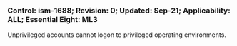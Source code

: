 ### Control: ism-1688; Revision: 0; Updated: Sep-21; Applicability: ALL; Essential Eight: ML3
<p>Unprivileged accounts cannot logon to privileged operating environments.</p>